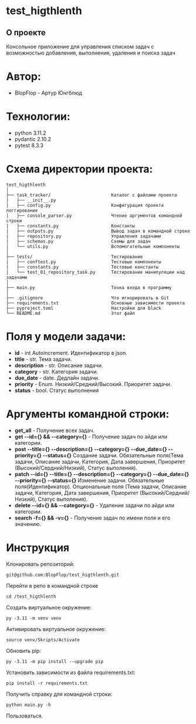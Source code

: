 # test_higthlenth
## О проекте 
Консольное приложение для управления списком задач с 
возможностью добавления, выполнения, удаления и поиска задач

# Автор:
- BlopFlop - Артур Юнгблюд

# Технологии:
- python 3.11.2
- pydantic 2.10.2
- pytest 8.3.3

# Схема директории проекта:
```
test_higthlenth
│
├── task_tracker/                       Каталог с файлами проекта
|   ├── __init__.py
|   ├── config.py                       Конфигурация проекта логгирование
|   ├── console_parser.py               Чтение аргументов командной строки
|   ├── constants.py                    Константы
|   ├── outputs.py                      Вывод задач в командной строке
|   ├── repository.py                   Управления задачами
|   ├── schemas.py                      Схемы для задач
|   └── utils.py                        Вспомогательные компоненты
│
├── tests/                              Тестирование
|   ├── conftest.py                     Тестовые компоненты
|   ├── constants.py                    Тестовые константы
|   └── test_01_repository_task.py      Тестирование манипуляции над задачами
│
├── main.py                             Точка входа в программу
│
├── .gitignore                          Что игнорировать в Git
├── requirements.txt                    Основные зависимости проекта
├── pyproject.toml                      Настройки для black
└── README.md                           Этот файл
```

# Поля у модели задачи:
- **id** - int Autoincrement. Идентификатор в json.
- **title** - str. Тема задачи.
- **description** - str. Описание задачи.
- **category** - str. Категория задачи.
- **due_date** - date. Дедлайн задачи.
- **priority** - Enum. Низкий/Средний/Высокий. Приоритет задачи.
- **status** - bool. Статус выполнения 

# Аргументы командной строки:
- **get_all** - Получение всех задач.
- **get --id={} && --category={}** - Получение задач по айди или категории.
- **post --title={} --description={} --category={} --due_date={} --priority={} --status={}** Создание задачи. Обязательные поля(Тема задачи, Описание задачи, Категория, Дата завершения, Приоритет (Высокий/Сердний/Низкий), Статус выполения).
- **patch --id={} --title={} --description={} --category={} --due_date={} --priority={} --status={}** Изменение задачи. Обязательные поля(Идентификатор). Опциональные поля (Тема задачи, Описание задачи, Категория, Дата завершения, Приоритет (Высокий/Сердний/Низкий), Статус выполения).
- **delete --id={} && --category={}** - Удаление задачи по айди или категории. 
- **search -f={} && -v={}** - Получение задач по имени поля и его значению.

# Инструкция
Клонировать репозиторий:
```
git@github.com:BlopFlop/test_higthlenth.git
```
Перейти в репо в командной строке
```
cd /test_higthlenth
```

Cоздать виртуальное окружение:

```
py -3.11 -m venv venv
```
Активировать виртуальное окружение:

```
source venv/Skripts/Activate
```
Обновить pip:

```
py -3.11 -m pip install --upgrade pip
```
Установить зависимости из файла requirements.txt:

```
pip install -r requirements.txt
```
Получить справку для командной строки:
```
python main.py -h
```
Пользоваться.
